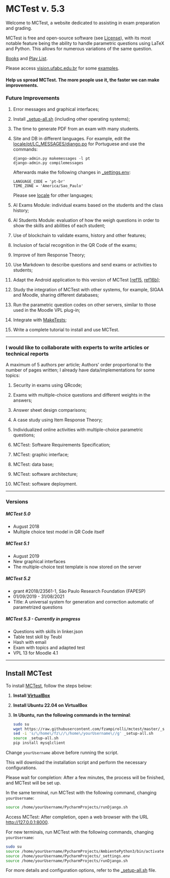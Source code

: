 # MCTest v. 5.3

Welcome to MCTest, a website dedicated to assisting in exam preparation and grading.

MCTest is free and open-source software (see [License](License.txt)),
with its most notable feature being the ability to handle parametric questions 
using LaTeX and Python. This allows for numerous variations of the same question.

[Books](book) and
[Play List](https://youtube.com/playlist?list=PL5rrrH7S583Ad6iQ_neu0F7JwpPqyxNEh&si=PYf6PLBuPfTdZg41).

Please access [vision.ufabc.edu.br](http://vision.ufabc.edu.br)
for some [examples](http://vision.ufabc.edu.br/MCTest/MCTest5-Experiments/).

#### Help us spread MCTest. The more people use it, the faster we can make improvements.

### Future Improvements
1) Error messages and graphical interfaces;
 
2) Install [_setup-all.sh](_setup-all.sh) (including other operating systems);

3) The time to generate PDF from an exam with many students.

4) Site and DB in different languages. For example, 
   edit the [locale/pt/LC_MESSAGES/django.po](locale/pt/LC_MESSAGES/django.po) 
   for Portuguese and use the commands:
   ```
   django-admin.py makemessages -l pt
   django-admin.py compilemessages
   ```

   Afterwards make the following changes in [_settings.env](_settings.env):
   ```
   LANGUAGE_CODE = 'pt-br'
   TIME_ZONE = 'America/Sao_Paulo'
   ```

   Please see [locale](locale) for other languages;

5) AI Exams Module: individual exams based on the students and the class history;

6) AI Students Module: evaluation of how the weigh questions in order to show the 
   skills and abilities of each student;

7) Use of blockchain to validate exams, history and other features;

8) Inclusion of facial recognition in the QR Code of the exams;

9) Improve of Item Response Theory;  

10) Use Markdown to describe questions and send exams or activities to students;

11) Adapt the Android application to this version of MCTest [[ref15](http://www.lbd.dcc.ufmg.br/colecoes/wvc/2015/018.pdf), [ref16b](https://itp.ifsp.edu.br/ojs/index.php/IC/article/viewFile/221/394)];

12) Study the integration of MCTest with other systems, for example, SIGAA and Moodle, sharing different databases;

13) Run the parametric question codes on other servers, similar to those used in the Moodle VPL plug-in;

14) Integrate with [MakeTests](https://github.com/fernandoteubl/MakeTests);

15) Write a complete tutorial to install and use MCTest.

---
### I would like to collaborate with experts to write articles or technical reports
A maximum of 5 authors per article; Authors' order proportional to the number of pages written; I already have data/implementations for some topics:

1) Security in exams using QRcode;

2) Exams with multiple-choice questions and different weights in the answers;

3) Answer sheet design comparisons;

4) A case study using Item Response Theory;

5) Individualized online activities with multiple-choice parametric questions;

6) MCTest: Software Requirements Specification;

7) MCTest: graphic interface;

8) MCTest: data base;

9) MCTest: software architecture;

10) MCTest: software deployment.

---
### Versions 

##### MCTest 5.0
* August 2018
* Multiple choice test model in QR Code itself

##### MCTest 5.1
* August 2019
* New graphical interfaces
* The multiple-choice test template is now stored on the server

##### MCTest 5.2
* grant #2018/23561-1, São Paulo Research Foundation (FAPESP)
* 01/09/2019 - 31/08/2021
* Title: A universal system for generation and correction automatic of parametrized questions


##### MCTest 5.3 - Currently in progress
* Questions with skills in linker.json
* Table test skill by Teubl 
* Hash with email 
* Exam with topics and adapted test
* VPL 13 for Moodle 4.1

---
## Install MCTest

To install [MCTest](https://github.com/fzampirolli/mctest), follow the steps below:

1. **Install [VirtualBox](https://www.virtualbox.org/)**

2. **Install Ubuntu 22.04 on VirtualBox**

3. **In Ubuntu, run the following commands in the terminal**:

   ```bash
   sudo su
   wget https://raw.githubusercontent.com/fzampirolli/mctest/master/_setup-all.sh
   sed -i 's/\/home\/fz\//\/home\/yourUsername\//g' _setup-all.sh
   source _setup-all.sh
   pip install mysqlclient
   ```

Change `yourUsername` above before running the script.

This will download the installation script and perform the necessary configurations.

Please wait for completion: After a few minutes, the process will be finished, and MCTest will be set up.

In the same terminal, run MCTest with the following command, changing `yourUsername`:

~~~bash
source /home/yourUsername/PycharmProjects/runDjango.sh
~~~

Access MCTest: After completion, open a web browser with the URL http://127.0.0.1:8000.

For new terminals, run MCTest with the following commands, changing `yourUsername`:

```bash
sudo su
source /home/yourUsername/PycharmProjects/AmbientePython3/bin/activate
source /home/yourUsername/PycharmProjects/_settings.env
source /home/yourUsername/PycharmProjects/runDjango.sh
```

For more details and configuration options, refer to the [_setup-all.sh](https://raw.githubusercontent.com/fzampirolli/mctest/master/_setup-all.sh) file.
